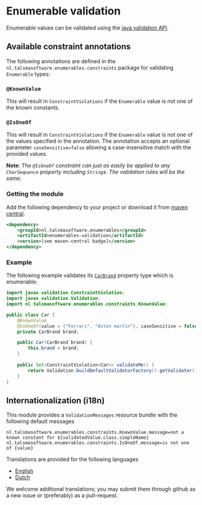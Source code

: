 # Enumerable validation

Enumerable values can be validated using the [java validation API][validation-api].

## Available constraint annotations

The following annotations are defined in the `nl.talsmasoftware.enumerables.constraints` package
for validating `Enumerable` types:

### `@KnownValue`

This will result in `ConstraintViolations` if the `Enumerable` value is not one of the known constants.

### `@IsOneOf`

This will result in `ConstraintViolations` if the `Enumerable` value is not one of the values specified in the annotation.
The annotation accepts an optional parameter `caseSensitive=false` allowing a case-insensitive match with the provided
values.

**Note**: _The `@IsOneOf` constraint can just as easily be applied to any `CharSequence` property including `String`s.
The validation rules will be the same._

### Getting the module

Add the following dependency to your project or download it from 
[maven central](http://repo1.maven.org/maven2/nl/talsmasoftware/enumerables/enumerables-validation/).
```xml
<dependency>
    <groupId>nl.talsmasoftware.enumerables</groupId>
    <artifactId>enumerables-validation</artifactId>
    <version>[see maven-central badge]</version>
</dependency>
```

### Example

The following example validates its 
[`CarBrand`](src/test/java/nl/talsmasoftware/enumerables/validation/CarBrand.java)
property type which is enumerable:

```java
import javax.validation.ConstraintViolation;
import javax.validation.Validation;
import nl.talsmasoftware.enumerables.constraints.KnownValue;

public class Car {    
    @KnownValue
    @IsOneOf(value = {"Ferrari", "Aston martin"}, caseSensitive = false)
    private CarBrand brand;

    public Car(CarBrand brand) {
        this.brand = brand;
    }
    
    public Set<ConstraintViolation<Car>> validateMe() {
        return Validation.buildDefaultValidatorFactory().getValidator().validate(this);
    }
}
``` 

## Internationalization (i18n)

This module provides a `ValidationMessages` resource bundle with the following default messages
```
nl.talsmasoftware.enumerables.constraints.KnownValue.message=not a known constant for ${validatedValue.class.simpleName}
nl.talsmasoftware.enumerables.constraints.IsOneOf.message=is not one of {value}
```

Translations are provided for the following languages

- [English](src/main/resources/ValidationMessages_en.properties)
- [Dutch](src/main/resources/ValidationMessages_nl.properties)

We welcome additional translations; you may submit them through github as a new issue or (preferably) as a pull-request.

  [validation-api]: http://beanvalidation.org/
